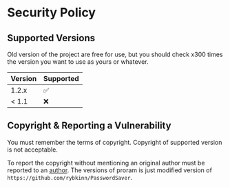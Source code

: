 # Security Policy

## Supported Versions

Old version of the project are free for use, but you should check x300 times the version you want to use as yours or whatever. 

| Version | Supported          |
| ------- | ------------------ |
| 1.2.x   | :white_check_mark: |
| < 1.1   | :x:                |

## Copyright & Reporting a Vulnerability

You must remember the terms of copyright. Copyright of supported version is not acceptable.

To report the copyright without mentioning an original author must be reported to an [author](https://github.com/rybkinn/).
The versions of proram is just modified version of `https://github.com/rybkinn/PasswordSaver`.
